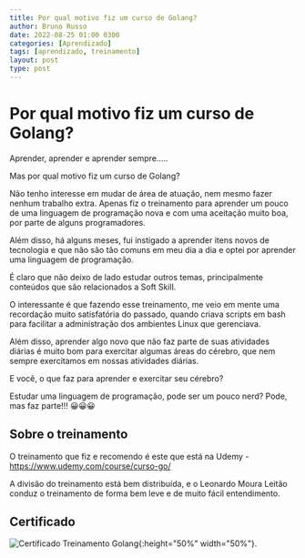 ```yaml
---
title: Por qual motivo fiz um curso de Golang?
author: Bruno Russo
date: 2022-08-25 01:00 0300
categories: [Aprendizado]
tags: [aprendizado, treinamento]
layout: post
type: post
---
```


<h1> Por qual motivo fiz um curso de Golang? </h1>

Aprender, aprender e aprender sempre.....

Mas por qual motivo fiz um curso de Golang?

Não tenho interesse em mudar de área de atuação, nem mesmo fazer nenhum trabalho extra. Apenas fiz o treinamento para aprender um pouco de uma linguagem de programação nova e com uma aceitação muito boa, por parte de alguns programadores.

Além disso, há alguns meses, fui instigado a aprender itens novos de tecnologia e que não são tão comuns em meu dia a dia e optei por aprender uma linguagem de programação.

É claro que não deixo de lado estudar outros  temas, principalmente conteúdos que são relacionados a Soft Skill.

O interessante é que fazendo esse treinamento, me veio em mente uma recordação muito satisfatória do passado, quando criava scripts em bash para facilitar a administração dos ambientes Linux que gerenciava.

Além disso, aprender algo novo que não faz parte de suas atividades diárias é muito bom para exercitar algumas áreas do cérebro, que nem sempre exercitamos em nossas atividades diárias.

E você, o que faz para aprender e exercitar seu cérebro?

Estudar uma linguagem de programação, pode ser um pouco nerd? Pode, mas faz parte!!! 😀😀😀


<h2>Sobre o treinamento</h2>

O treinamento que fiz e recomendo é este que está na Udemy - https://www.udemy.com/course/curso-go/

A divisão do treinamento está bem distribuída, e o Leonardo Moura Leitão conduz o treinamento de forma bem leve e de muito fácil entendimento.

<h2>Certificado</h2>

![Certificado Treinamento Golang](https://brunorusso.com.br/assets/certificado-golang.jpg){:height="50%" width="50%"}.
